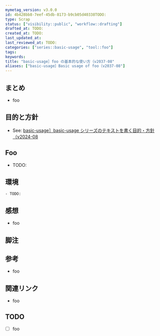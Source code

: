 ```yaml
---
mymetag_version: v3.0.0
id: 4b428bb8-7eef-45db-8173-b9cb05d40338TODO:
type: Scrap
status: ["visibility::public", "workflow::drafting"]
drafted_at: TODO:
created_at: TODO:
last_updated_at:
last_reviewed_at: TODO:
categories: ["series::basic-usage", "tool::foo"]
tags:
keywords:
title: "basic-usage］foo の基本的な使い方（v2037-08"
aliases: ["basic-usage］Basic usage of foo（v2037-08"]
---
```


## まとめ

- foo

## 目的と方針

- See: [basic-usage］basic-usage シリーズのテキストを書く目的・方針（v2024-08](./63922cb4-c692-4126-9a87-1ffbbbbbffbe.md)

## Foo

- TODO:

## 環境

```console
- TODO:
```

## 感想

- foo

## 脚注

[^1]: foobarbaz

## 参考

- foo

## 関連リンク

- foo

## TODO

- [ ] foo
